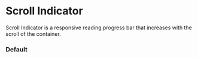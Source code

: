 # Scroll Indicator
Scroll Indicator is a responsive reading progress bar that increases with the scroll of the container.

<Playground />

<Usage />

<Api />

<Examples />

### Default
<Example value="default" />

